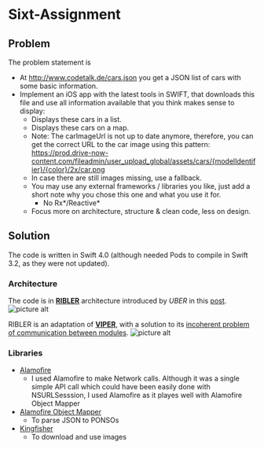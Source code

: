 Sixt-Assignment
=====================================
## Problem ##

The problem statement is
  * At http://www.codetalk.de/cars.json you get a JSON list of cars with some basic information.
  * Implement an iOS app with the latest tools in SWIFT, that downloads this file and use all information available that you think makes sense to display:
    * Displays these cars in a list.
    * Displays these cars on a map.
    * Note: The carImageUrl is not up to date anymore, therefore, you can get the correct URL to the car image using this pattern:
https://prod.drive-now-content.com/fileadmin/user_upload_global/assets/cars/{modelIdentifier}/{color}/2x/car.png
    * In case there are still images missing, use a fallback.
    * You may use any external frameworks / libraries you like, just add a short note why you chose this one and what you use it for.
      * No Rx*/Reactive*
    * Focus more on architecture, structure & clean code, less on design.
    
## Solution ##

The code is written in Swift 4.0 (although needed Pods to compile in Swift 3.2, as they were not updated).

### Architecture ###
The code is in **[RIBLER](https://eng.uber.com/new-rider-app/)** architecture introduced by _UBER_ in this [post](https://eng.uber.com/new-rider-app/).
![picture alt](http://eng.uber.com/wp-content/uploads/2016/12/riblets.png)

RIBLER is an adaptation of 
**[VIPER](https://www.google.co.in/url?sa=t&rct=j&q=&esrc=s&source=web&cd=3&ved=0ahUKEwjxkP-B_9DWAhUJP48KHU0eDP0QFggtMAI&url=https%3A%2F%2Fwww.objc.io%2Fissues%2F13-architecture%2Fviper%2F&usg=AOvVaw2qUYV6vglF7jK2W3Z0FewL)**, 
with a solution to its [incoherent problem of communication between modules](https://medium.com/@ankoma22/the-good-the-bad-and-the-ugly-of-viper-architecture-for-ios-apps-7272001b5347).
![picture alt](http://eng.uber.com/wp-content/uploads/2016/12/riblet_comms.png)

### Libraries ###
  * [Alamofire](https://github.com/Alamofire/Alamofire)
    - I used Alamofire to make Network calls. Although it was a single simple API call which could have been easily done with NSURLSesssion, I used Alamofire as it playes well with Alamofire Object Mapper
  * [Alamofire Object Mapper](https://github.com/tristanhimmelman/AlamofireObjectMapper)
    - To parse JSON to PONSOs
  * [Kingfisher](https://github.com/onevcat/Kingfisher)
    - To download and use images
